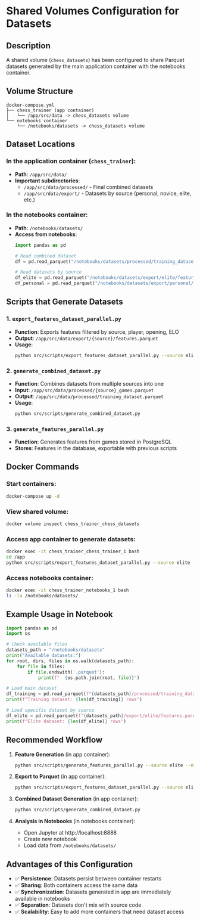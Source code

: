 # Shared Volumes Configuration for Datasets

## Description

A shared volume (`chess_datasets`) has been configured to share Parquet datasets generated by the main application container with the notebooks container.

## Volume Structure

```
docker-compose.yml
├── chess_trainer (app container)
│   └── /app/src/data -> chess_datasets volume
└── notebooks container  
    └── /notebooks/datasets -> chess_datasets volume
```

## Dataset Locations

### In the application container (`chess_trainer`):
- **Path**: `/app/src/data/`
- **Important subdirectories**:
  - `/app/src/data/processed/` - Final combined datasets
  - `/app/src/data/export/` - Datasets by source (personal, novice, elite, etc.)

### In the notebooks container:
- **Path**: `/notebooks/datasets/`
- **Access from notebooks**:
  ```python
  import pandas as pd
  
  # Read combined dataset
  df = pd.read_parquet("/notebooks/datasets/processed/training_dataset.parquet")
  
  # Read datasets by source
  df_elite = pd.read_parquet("/notebooks/datasets/export/elite/features.parquet")
  df_personal = pd.read_parquet("/notebooks/datasets/export/personal/features.parquet")
  ```

## Scripts that Generate Datasets

### 1. `export_features_dataset_parallel.py`
- **Function**: Exports features filtered by source, player, opening, ELO
- **Output**: `/app/src/data/export/{source}/features.parquet`
- **Usage**:
  ```bash
  python src/scripts/export_features_dataset_parallel.py --source elite --limit 10000
  ```

### 2. `generate_combined_dataset.py`
- **Function**: Combines datasets from multiple sources into one
- **Input**: `/app/src/data/processed/{source}_games.parquet`
- **Output**: `/app/src/data/processed/training_dataset.parquet`
- **Usage**:
  ```bash
  python src/scripts/generate_combined_dataset.py
  ```

### 3. `generate_features_parallel.py`
- **Function**: Generates features from games stored in PostgreSQL
- **Stores**: Features in the database, exportable with previous scripts

## Docker Commands

### Start containers:
```bash
docker-compose up -d
```

### View shared volume:
```bash
docker volume inspect chess_trainer_chess_datasets
```

### Access app container to generate datasets:
```bash
docker exec -it chess_trainer_chess_trainer_1 bash
cd /app
python src/scripts/export_features_dataset_parallel.py --source elite
```

### Access notebooks container:
```bash
docker exec -it chess_trainer_notebooks_1 bash
ls -la /notebooks/datasets/
```

## Example Usage in Notebook

```python
import pandas as pd
import os

# Check available files
datasets_path = "/notebooks/datasets"
print("Available datasets:")
for root, dirs, files in os.walk(datasets_path):
    for file in files:
        if file.endswith('.parquet'):
            print(f"  {os.path.join(root, file)}")

# Load main dataset
df_training = pd.read_parquet(f"{datasets_path}/processed/training_dataset.parquet")
print(f"Training dataset: {len(df_training)} rows")

# Load specific dataset by source
df_elite = pd.read_parquet(f"{datasets_path}/export/elite/features.parquet")
print(f"Elite dataset: {len(df_elite)} rows")
```

## Recommended Workflow

1. **Feature Generation** (in app container):
   ```bash
   python src/scripts/generate_features_parallel.py --source elite --max-games 1000
   ```

2. **Export to Parquet** (in app container):
   ```bash
   python src/scripts/export_features_dataset_parallel.py --source elite
   ```

3. **Combined Dataset Generation** (in app container):
   ```bash
   python src/scripts/generate_combined_dataset.py
   ```

4. **Analysis in Notebooks** (in notebooks container):
   - Open Jupyter at http://localhost:8888
   - Create new notebook
   - Load data from `/notebooks/datasets/`

## Advantages of this Configuration

- ✅ **Persistence**: Datasets persist between container restarts
- ✅ **Sharing**: Both containers access the same data
- ✅ **Synchronization**: Datasets generated in app are immediately available in notebooks
- ✅ **Separation**: Datasets don't mix with source code
- ✅ **Scalability**: Easy to add more containers that need dataset access